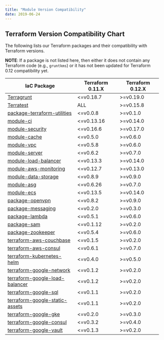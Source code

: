 ```yaml
---
title: "Module Version Compatibility"
date: 2019-06-24
---
```


## Terraform Version Compatibility Chart

The following lists our Terraform packages and their compatibility with Terraform versions.

**NOTE**: If a package is not listed here, then either it does not contain any Terraform code (e.g., `gruntkms`) or it has not been updated for Terraform 0.12 compatibility yet.

<!-- This was generated using the Markdown Table Generator: https://www.tablesgenerator.com/markdown_tables -->

| IaC Package                                                                                      | Terraform 0.11.X   | Terraform 0.12.X |
|--------------------------------------------------------------------------------------------------|--------------------|------------------|
| [Terragrunt](https://github.com/gruntwork-io/terragrunt)                                         | <=v0.18.7          | >=v0.19.0        |
| [Terratest](https://github.com/gruntwork-io/terratest)                                           | ALL                | >=v0.15.8        |
| [package-terraform-utilities](https://github.com/gruntwork-io/package-terraform-utilities)       | <=v0.0.8           | >=v0.1.0         |
| [module-ci](https://github.com/gruntwork-io/module-ci)                                           | <=v0.13.16         | >=v0.14.0        |
| [module-security](https://github.com/gruntwork-io/module-security)                               | <=v0.16.6          | >=v0.17.0        |
| [module-cache](https://github.com/gruntwork-io/module-cache)                                     | <=v0.5.0           | >=v0.6.0         |
| [module-vpc](https://github.com/gruntwork-io/module-vpc)                                         | <=v0.5.8           | >=v0.6.0         |
| [module-server](https://github.com/gruntwork-io/module-server)                                   | <=v0.6.2           | >=v0.7.0         |
| [module-load-balancer](https://github.com/gruntwork-io/module-load-balancer)                     | <=v0.13.3          | >=v0.14.0        |
| [module-aws-monitoring](https://github.com/gruntwork-io/module-aws-monitoring)                   | <=v0.12.7          | >=v0.13.0        |
| [module-data-storage](https://github.com/gruntwork-io/module-data-storage)                       | <=v0.8.9           | >=v0.9.0         |
| [module-asg](https://github.com/gruntwork-io/module-asg)                                         | <=v0.6.26          | >=v0.7.0         |
| [module-ecs](https://github.com/gruntwork-io/module-ecs)                                         | <=v0.13.5          | >=v0.14.0        |
| [package-openvpn](https://github.com/gruntwork-io/package-openvpn)                               | <=v0.8.2           | >=v0.9.0         |
| [package-messaging](https://github.com/gruntwork-io/package-messaging)                           | <=v0.2.0           | >=v0.3.0         |
| [package-lambda](https://github.com/gruntwork-io/package-lambda)                                 | <=v0.5.1           | >=v0.6.0         |
| [package-sam](https://github.com/gruntwork-io/package-sam)                                       | <=v0.1.12          | >=v0.2.0         |
| [package-zookeeper](https://github.com/gruntwork-io/package-zookeeper)                           | <=v0.5.4           | >=v0.6.0         |
| [terraform-aws-couchbase](https://github.com/gruntwork-io/terraform-aws-couchbase)               | <=v0.1.5           | >=v0.2.0         |
| [terraform-aws-consul](https://github.com/hashicorp/terraform-aws-consul)                        | <=v0.6.1           | >=v0.7.0         |
| [terraform-kubernetes-helm](https://github.com/gruntwork-io/terraform-kubernetes-helm)           | <=v0.4.0           | >=v0.5.0         |
| [terraform-google-network](https://github.com/gruntwork-io/terraform-google-network)             | <=v0.1.2           | >=v0.2.0         |
| [terraform-google-load-balancer](https://github.com/gruntwork-io/terraform-google-load-balancer) | <=v0.1.2           | >=v0.2.0         |
| [terraform-google-sql](https://github.com/gruntwork-io/terraform-google-sql)                     | <=v0.1.1           | >=v0.2.0         |
| [terraform-google-static-assets](https://github.com/gruntwork-io/terraform-google-static-assets) | <=v0.1.1           | >=v0.2.0         |
| [terraform-google-gke](https://github.com/gruntwork-io/terraform-google-gke)                     | <=v0.2.0           | >=v0.3.0         |
| [terraform-google-consul](https://github.com/hashicorp/terraform-google-consul)                  | <=v0.3.2           | >=v0.4.0         |
| [terraform-google-vault](https://github.com/hashicorp/terraform-google-vault)                    | <=v0.1.3           | >=v0.2.0         |
